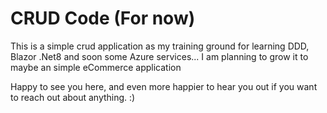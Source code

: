 # CRUD Code (For now) 

This is a simple crud application as my training ground for learning DDD, Blazor .Net8 and soon some Azure services...
I am planning to grow it to maybe an simple eCommerce application 

Happy to see you here, and even more happier to hear you out if you want to reach out about anything. :)
